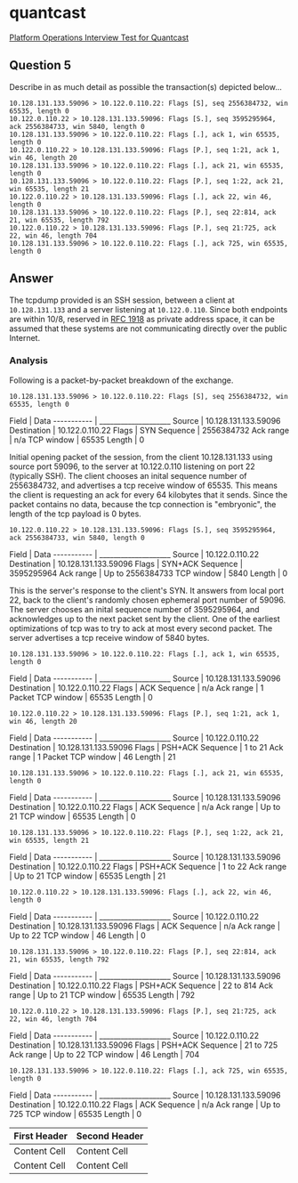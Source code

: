 # quantcast
[Platform Operations Interview Test for Quantcast](../../master/README.md)

## Question 5
Describe in as much detail as possible the transaction(s) depicted below...
```
10.128.131.133.59096 > 10.122.0.110.22: Flags [S], seq 2556384732, win 65535, length 0
10.122.0.110.22 > 10.128.131.133.59096: Flags [S.], seq 3595295964, ack 2556384733, win 5840, length 0
10.128.131.133.59096 > 10.122.0.110.22: Flags [.], ack 1, win 65535, length 0
10.122.0.110.22 > 10.128.131.133.59096: Flags [P.], seq 1:21, ack 1, win 46, length 20
10.128.131.133.59096 > 10.122.0.110.22: Flags [.], ack 21, win 65535, length 0
10.128.131.133.59096 > 10.122.0.110.22: Flags [P.], seq 1:22, ack 21, win 65535, length 21
10.122.0.110.22 > 10.128.131.133.59096: Flags [.], ack 22, win 46, length 0
10.128.131.133.59096 > 10.122.0.110.22: Flags [P.], seq 22:814, ack 21, win 65535, length 792
10.122.0.110.22 > 10.128.131.133.59096: Flags [P.], seq 21:725, ack 22, win 46, length 704
10.128.131.133.59096 > 10.122.0.110.22: Flags [.], ack 725, win 65535, length 0
```


## Answer
The tcpdump provided is an SSH session, between a client at `10.128.131.133` and a server listening at `10.122.0.110`. Since both endpoints are within 10/8, reserved in [RFC 1918](https://tools.ietf.org/html/rfc1918) as private address space, it can be assumed that these systems are not communicating directly over the public Internet. 


### Analysis
Following is a packet-by-packet breakdown of the exchange.

`10.128.131.133.59096 > 10.122.0.110.22: Flags [S], seq 2556384732, win 65535, length 0`

Field       | Data
----------- | ____________________
Source      | 10.128.131.133.59096
Destination | 10.122.0.110.22
Flags       | SYN
Sequence    | 2556384732
Ack range   | n/a
TCP window  | 65535
Length      | 0

Initial opening packet of the session, from the client 10.128.131.133 using source port 59096, to the server at 10.122.0.110 listening on port 22 (typically SSH). The client chooses an inital sequence number of 2556384732, and advertises a tcp receive window of 65535. This means the client is requesting an ack for every 64 kilobytes that it sends. Since the packet contains no data, because the tcp connection is "embryonic", the length of the tcp payload is 0 bytes.


`10.122.0.110.22 > 10.128.131.133.59096: Flags [S.], seq 3595295964, ack 2556384733, win 5840, length 0`

Field       | Data
----------- | ____________________
Source      | 10.122.0.110.22
Destination | 10.128.131.133.59096
Flags       | SYN+ACK
Sequence    | 3595295964
Ack range   | Up to 2556384733
TCP window  | 5840
Length      | 0

This is the server's response to the client's SYN. It answers from local port 22, back to the client's randomly chosen ephemeral port number of 59096. The server chooses an inital sequence number of 3595295964, and acknowledges up to the next packet sent by the client. One of the earliest optimizations of tcp was to try to ack at most every second packet. The server advertises a tcp receive window of 5840 bytes.


`10.128.131.133.59096 > 10.122.0.110.22: Flags [.], ack 1, win 65535, length 0`

Field       | Data
----------- | ____________________
Source      | 10.128.131.133.59096
Destination | 10.122.0.110.22
Flags       | ACK
Sequence    | n/a
Ack range   | 1 Packet
TCP window  | 65535
Length      | 0



`10.122.0.110.22 > 10.128.131.133.59096: Flags [P.], seq 1:21, ack 1, win 46, length 20`

Field       | Data
----------- | ____________________
Source      | 10.122.0.110.22
Destination | 10.128.131.133.59096
Flags       | PSH+ACK
Sequence    | 1 to 21
Ack range   | 1 Packet
TCP window  | 46
Length      | 21



`10.128.131.133.59096 > 10.122.0.110.22: Flags [.], ack 21, win 65535, length 0`

Field       | Data
----------- | ____________________
Source      | 10.128.131.133.59096
Destination | 10.122.0.110.22
Flags       | ACK
Sequence    | n/a
Ack range   | Up to 21
TCP window  | 65535
Length      | 0



`10.128.131.133.59096 > 10.122.0.110.22: Flags [P.], seq 1:22, ack 21, win 65535, length 21`

Field       | Data
----------- | ____________________
Source      | 10.128.131.133.59096
Destination | 10.122.0.110.22
Flags       | PSH+ACK
Sequence    | 1 to 22
Ack range   | Up to 21
TCP window  | 65535
Length      | 21



`10.122.0.110.22 > 10.128.131.133.59096: Flags [.], ack 22, win 46, length 0`

Field       | Data
----------- | ____________________
Source      | 10.122.0.110.22
Destination | 10.128.131.133.59096
Flags       | ACK
Sequence    | n/a
Ack range   | Up to 22
TCP window  | 46
Length      | 0



`10.128.131.133.59096 > 10.122.0.110.22: Flags [P.], seq 22:814, ack 21, win 65535, length 792`

Field       | Data
----------- | ____________________
Source      | 10.128.131.133.59096
Destination | 10.122.0.110.22
Flags       | PSH+ACK
Sequence    | 22 to 814
Ack range   | Up to 21
TCP window  | 65535
Length      | 792



`10.122.0.110.22 > 10.128.131.133.59096: Flags [P.], seq 21:725, ack 22, win 46, length 704`

Field       | Data
----------- | ____________________
Source      | 10.122.0.110.22
Destination | 10.128.131.133.59096
Flags       | PSH+ACK
Sequence    | 21 to 725
Ack range   | Up to 22
TCP window  | 46
Length      | 704



`10.128.131.133.59096 > 10.122.0.110.22: Flags [.], ack 725, win 65535, length 0`

Field       | Data
----------- | ____________________
Source      | 10.128.131.133.59096
Destination | 10.122.0.110.22
Flags       | ACK
Sequence    | n/a
Ack range   | Up to 725
TCP window  | 65535
Length      | 0


First Header  | Second Header
------------- | -------------
Content Cell  | Content Cell
Content Cell  | Content Cell
